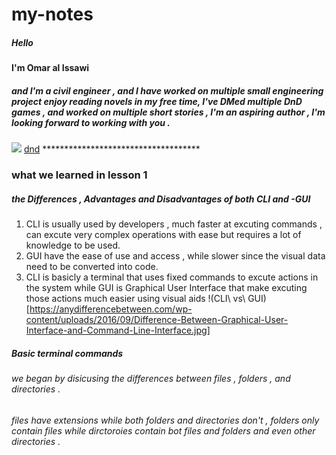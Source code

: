 # my-notes
##### Hello 
#### I'm Omar al Issawi
##### and I'm a civil engineer , and I have worked on multiple small engineering project  enjoy reading novels in my free time, I've DMed multiple DnD games , and worked on multiple short stories , I'm an aspiring author , I'm looking forward to working with you .
![](https://i.redd.it/ltkgb7n0faw41.jpg)
[dnd](void())
\*\*\*\*\*\*\*\*\*\*\*\*\*\*\*\*\*\*\*\*\*\*\*\*\*\*\*\*\*\*\*\*\*\*\*\*
### what we learned in lesson 1
##### the Differences , Advantages and Disadvantages of both CLI and -GUI
1. CLI is usually used by developers , much faster at excuting commands , can excute very complex operations with ease but requires a lot of knowledge to be used.
2. GUI have the ease of use and access , while slower since the visual data need to be converted into code.
3. CLI is basicly a terminal that uses fixed commands to excute actions in the system while GUI is Graphical User Interface that make excuting those actions much easier using visual aids
!(CLI\ vs\ GUI)[https://anydifferencebetween.com/wp-content/uploads/2016/09/Difference-Between-Graphical-User-Interface-and-Command-Line-Interface.jpg]
##### Basic terminal commands
###### we began by disicusing the differences between  files , folders , and directories .
###### files have extensions while both folders and directories don't , folders only contain files while dirctoroies contain bot files and folders and even other directories .
